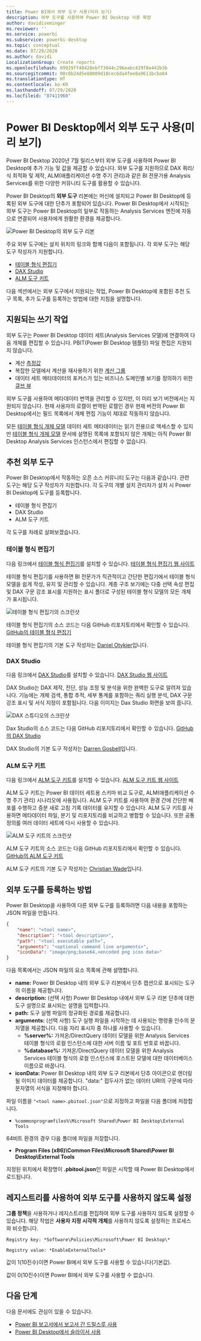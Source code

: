 ```yaml
---
title: Power BI에서 외부 도구 사용(미리 보기)
description: 외부 도구를 사용하여 Power BI Desktop 사용 확장
author: davidiseminger
ms.reviewer: ''
ms.service: powerbi
ms.subservice: powerbi-desktop
ms.topic: conceptual
ms.date: 07/29/2020
ms.author: davidi
LocalizationGroup: Create reports
ms.openlocfilehash: 69929ff48428ebf73044c296eabc419f8e442b3b
ms.sourcegitcommit: 00c0b24d5e80009d18cec6da4fee8a9611bcba04
ms.translationtype: HT
ms.contentlocale: ko-KR
ms.lasthandoff: 07/29/2020
ms.locfileid: "87411960"
---
```

# <a name="using-external-tools-in-power-bi-desktop-preview"></a>Power BI Desktop에서 외부 도구 사용(미리 보기)

Power BI Desktop 2020년 7월 릴리스부터 외부 도구를 사용하여 Power BI Desktop에 추가 기능 및 값을 제공할 수 있습니다. 외부 도구를 지원하므로 DAX 쿼리/식 최적화 및 제작, ALM(애플리케이션 수명 주기 관리)과 같은 BI 전문가용 Analysis Services를 위한 다양한 커뮤니티 도구를 활용할 수 있습니다.

Power BI Desktop의 **외부 도구** 리본에는 머신에 설치되고 Power BI Desktop에 등록된 외부 도구에 대한 단추가 포함되어 있습니다. Power BI Desktop에서 시작되는 외부 도구는 Power BI Desktop의 일부로 작동하는 Analysis Services 엔진에 자동으로 연결되어 사용자에게 원활한 환경을 제공합니다.

![Power BI Desktop의 외부 도구 리본](media/desktop-external-tools/desktop-external-tools-01.png)

주요 외부 도구에는 설치 위치의 링크와 함께 다음이 포함됩니다. 각 외부 도구는 해당 도구 작성자가 지원합니다.

* [테이블 형식 편집기](https://tabulareditor.com/)
* [DAX Studio](https://daxstudio.org)
* [ALM 도구 키트](http://alm-toolkit.com)


다음 섹션에서는 외부 도구에서 지원되는 작업, Power BI Desktop에 포함된 추천 도구 목록, 추가 도구를 등록하는 방법에 대한 지침을 설명합니다.

## <a name="supported-write-operations"></a>지원되는 쓰기 작업

외부 도구는 Power BI Desktop 데이터 세트(Analysis Services 모델)에 연결하여 다음 개체를 편집할 수 있습니다. PBIT(Power BI Desktop 템플릿) 파일 편집은 지원되지 않습니다.

* 계산 [측정값](https://docs.microsoft.com/analysis-services/tabular-models/measures-ssas-tabular)
* 복잡한 모델에서 계산을 재사용하기 위한 [계산 그룹](https://docs.microsoft.com/analysis-services/tabular-models/calculation-groups)
* 데이터 세트 메타데이터의 포커스가 있는 비즈니스 도메인별 보기를 정의하기 위한 [큐브 뷰](https://docs.microsoft.com/analysis-services/tabular-models/perspectives-ssas-tabular)

외부 도구를 사용하여 메타데이터 번역을 관리할 수 있지만, 이 미리 보기 버전에서는 지원되지 않습니다. 현재 사용자의 로캘이 번역된 로캘인 경우 현재 버전의 Power BI Desktop에서는 필드 목록에서 개체 편집 기능이 제대로 작동하지 않습니다. 

모든 [테이블 형식 개체 모델](https://docs.microsoft.com/analysis-services/tom/introduction-to-the-tabular-object-model-tom-in-analysis-services-amo) 데이터 세트 메타데이터는 읽기 전용으로 액세스할 수 있지만 [테이블 형식 개체 모델](https://docs.microsoft.com/analysis-services/tom/introduction-to-the-tabular-object-model-tom-in-analysis-services-amo) 문서에 설명된 목록에 포함되지 않은 개체는 아직 Power BI Desktop Analysis Services 인스턴스에서 편집할 수 없습니다.


## <a name="featured-external-tools"></a>추천 외부 도구

Power BI Desktop에서 작동하는 오픈 소스 커뮤니티 도구는 다음과 같습니다. 관련 도구는 해당 도구 작성자가 지원합니다. 각 도구의 개별 설치 관리자가 설치 시 Power BI Desktop에 도구를 등록합니다.

* 테이블 형식 편집기
* DAX Studio
* ALM 도구 키트

각 도구를 차례로 살펴보겠습니다.

### <a name="tabular-editor"></a>테이블 형식 편집기

다음 링크에서 [테이블 형식 편집기](https://tabulareditor.com/)를 설치할 수 있습니다. [테이블 형식 편집기 웹 사이트](https://tabulareditor.com/)

테이블 형식 편집기를 사용하면 BI 전문가가 직관적이고 간단한 편집기에서 테이블 형식 모델을 쉽게 작성, 유지 및 관리할 수 있습니다. 계층 구조 보기에는 다중 선택 속성 편집 및 DAX 구문 강조 표시를 지원하는 표시 폴더로 구성된 테이블 형식 모델의 모든 개체가 표시됩니다.

![테이블 형식 편집기의 스크린샷](media/desktop-external-tools/desktop-external-tools-02.png)

테이블 형식 편집기의 소스 코드는 다음 GitHub 리포지토리에서 확인할 수 있습니다. [GitHub의 테이블 형식 편집기](https://github.com/otykier/TabularEditor)

테이블 형식 편집기의 기본 도구 작성자는 [Daniel Otykier](https://www.linkedin.com/in/daniel-otykier-2231876)입니다.


### <a name="dax-studio"></a>DAX Studio

다음 링크에서 [DAX Studio](https://daxstudio.org)를 설치할 수 있습니다. [DAX Studio 웹 사이트](https://daxstudio.org)

DAX Studio는 DAX 제작, 진단, 성능 조정 및 분석을 위한 완벽한 도구로 알려져 있습니다. 기능에는 개체 검색, 통합 추적, 세부 통계를 포함하는 쿼리 실행 분석, DAX 구문 강조 표시 및 서식 지정이 포함됩니다. 다음 이미지는 Dax Studio 화면을 보여 줍니다. 

![DAX 스튜디오의 스크린샷](media/desktop-external-tools/desktop-external-tools-03.png)

Dax Studio의 소스 코드는 다음 GitHub 리포지토리에서 확인할 수 있습니다. [GitHub의 DAX Studio](https://github.com/DaxStudio/DaxStudio)

DAX Studio의 기본 도구 작성자는 [Darren Gosbell](https://www.linkedin.com/in/darrengosbell)입니다.

### <a name="alm-toolkit"></a>ALM 도구 키트

다음 링크에서 [ALM 도구 키트](http://alm-toolkit.com)를 설치할 수 있습니다. [ALM 도구 키트 웹 사이트](http://alm-toolkit.com)

ALM 도구 키트는 Power BI 데이터 세트용 스키마 비교 도구로, ALM(애플리케이션 수명 주기 관리) 시나리오에 사용됩니다. ALM 도구 키트를 사용하여 환경 간에 간단한 배포를 수행하고 증분 새로 고침 기록 데이터를 유지할 수 있습니다. ALM 도구 키트를 사용하면 메타데이터 파일, 분기 및 리포지토리를 비교하고 병합할 수 있습니다. 또한 공통 정의를 여러 데이터 세트에 다시 사용할 수 있습니다.

![ALM 도구 키트의 스크린샷](media/desktop-external-tools/desktop-external-tools-04.png)

ALM 도구 키트의 소스 코드는 다음 GitHub 리포지토리에서 확인할 수 있습니다. [GitHub의 ALM 도구 키트](https://github.com/microsoft/analysis-services)

ALM 도구 키트의 기본 도구 작성자는 [Christian Wade](https://www.linkedin.com/in/christianwade1)입니다.


## <a name="how-to-register-external-tools"></a>외부 도구를 등록하는 방법

Power BI Desktop을 사용하여 다른 외부 도구를 등록하려면 다음 내용을 포함하는 JSON 파일을 만듭니다.

```json
{
    "name": "<tool name>",
    "description": "<tool description>",
    "path": "<tool executable path>",
    "arguments": "<optional command line arguments>",
    "iconData": "image/png;base64,<encoded png icon data>"
}
```

다음 목록에서는 JSON 파일의 요소 목록에 관해 설명합니다.
 
* **name:** Power BI Desktop 내의 외부 도구 리본에서 단추 캡션으로 표시되는 도구의 이름을 제공합니다.
* **description:** (선택 사항) Power BI Desktop 내에서 외부 도구 리본 단추에 대한 도구 설명으로 표시되는 설명을 입력합니다.
* **path:** 도구 실행 파일의 정규화된 경로를 제공합니다.
* **arguments:** (선택 사항) 도구 실행 파일을 시작하는 데 사용되는 명령줄 인수의 문자열을 제공합니다. 다음 자리 표시자 중 하나를 사용할 수 있습니다.
    * **%server%:** 가져온/DirectQuery 데이터 모델을 위한 Analysis Services 테이블 형식의 로컬 인스턴스에 대한 서버 이름 및 포트 번호로 바꿉니다.
    * **%database%:** 가져온/DirectQuery 데이터 모델을 위한 Analysis Services 테이블 형식의 로컬 인스턴스에 호스트된 모델에 대한 데이터베이스 이름으로 바꿉니다.
* **iconData:** Power BI Desktop 내의 외부 도구 리본에서 단추 아이콘으로 렌더링될 이미지 데이터를 제공합니다. "data:" 접두사가 없는 데이터 URI의 구문에 따라 문자열의 서식을 지정해야 합니다.
 
파일 이름을 `"<tool name>.pbitool.json"`으로 지정하고 파일을 다음 폴더에 저장합니다.

* `%commonprogramfiles%\Microsoft Shared\Power BI Desktop\External Tools`

64비트 환경의 경우 다음 폴더에 파일을 저장합니다.

* **Program Files (x86)\Common Files\Microsoft Shared\Power BI Desktop\External Tools**

지정된 위치에서 확장명이 **.pbitool.json**인 파일은 시작할 때 Power BI Desktop에서 로드됩니다.

## <a name="disabling-external-tools-using-the-registry"></a>레지스트리를 사용하여 외부 도구를 사용하지 않도록 설정

**그룹 정책**을 사용하거나 레지스트리를 편집하여 외부 도구를 사용하지 않도록 설정할 수 있습니다. 해당 작업은 **사용자 지정 시각적 개체**를 사용하지 않도록 설정하는 프로세스와 비슷합니다.

    Registry key: *Software\Policies\Microsoft\Power BI Desktop\*

    Registry value: *EnableExternalTools*

값이 1(10진수)이면 Power BI에서 외부 도구를 사용할 수 있습니다(기본값).

값이 0(10진수)이면 Power BI에서 외부 도구를 사용할 수 없습니다.


## <a name="next-steps"></a>다음 단계

다음 문서에도 관심이 있을 수 있습니다.

* [Power BI 보고서에서 보고서 간 드릴스루 사용](desktop-cross-report-drill-through.md)
* [Power BI Desktop에서 슬라이서 사용](../visuals/power-bi-visualization-slicers.md)


